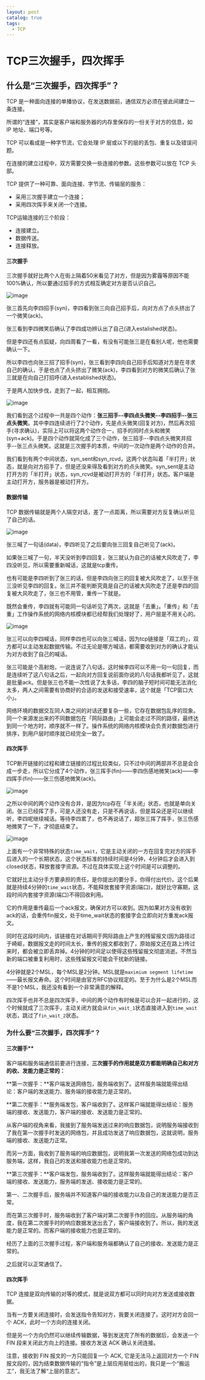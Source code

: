 ```yaml
---
layout: post
catalog: true
tags:
  - TCP
---
```


# TCP三次握手，四次挥手



## 什么是“三次握手，四次挥手”？

TCP 是一种面向连接的单播协议，在发送数据前，通信双方必须在彼此间建立一条连接。

所谓的“连接”，其实是客户端和服务器的内存里保存的一份关于对方的信息，如 IP 地址、端口号等。

TCP 可以看成是一种字节流，它会处理 IP 层或以下的层的丢包、重复以及错误问题。

在连接的建立过程中，双方需要交换一些连接的参数。这些参数可以放在 TCP 头部。

TCP 提供了一种可靠、面向连接、字节流、传输层的服务：

- 采用三次握手建立一个连接；
- 采用四次挥手来关闭一个连接。

TCP运输连接的三个阶段：

- 连接建立。
- 数据传送。
- 连接释放。



#### 三次握手

三次握手就好比两个人在街上隔着50米看见了对方，但是因为雾霾等原因不能100%确认，所以要通过招手的方式相互确定对方是否认识自己。

![image](http://upload-images.jianshu.io/upload_images/6943526-df18c82d46598600?imageMogr2/auto-orient/strip)

张三首先向李四招手(syn)，李四看到张三向自己招手后，向对方点了点头挤出了一个微笑(ack)。

张三看到李四微笑后确认了李四成功辨认出了自己(进入estalished状态)。

但是李四还有点狐疑，向四周看了一看，有没有可能张三是在看别人呢，他也需要确认一下。

所以李四也向张三招了招手(syn)，张三看到李四向自己招手后知道对方是在寻求自己的确认，于是也点了点头挤出了微笑(ack)，李四看到对方的微笑后确认了张三就是在向自己打招呼(进入established状态)。

于是两人加快步伐，走到了一起，相互拥抱。

![image](http://upload-images.jianshu.io/upload_images/6943526-b7aa364096090fd3?imageMogr2/auto-orient/strip)

我们看到这个过程中一共是四个动作：**张三招手--李四点头微笑--李四招手--张三点头微笑**。其中李四连续进行了2个动作，先是点头微笑(回复对方)，然后再次招手(寻求确认)，实际上可以将这两个动作合一，招手的同时点头和微笑(syn+ack)。于是四个动作就简化成了三个动作，张三招手--李四点头微笑并招手--张三点头微笑。这就是三次握手的本质，中间的一次动作是两个动作的合并。

我们看到有两个中间状态，syn_sent和syn_rcvd，这两个状态叫着「半打开」状态，就是向对方招手了，但是还没来得及看到对方的点头微笑。syn_sent是主动打开方的「半打开」状态，syn_rcvd是被动打开方的「半打开」状态。客户端是主动打开方，服务器是被动打开方。



#### 数据传输

TCP 数据传输就是两个人隔空对话，差了一点距离，所以需要对方反复确认听见了自己的话。

![image](http://upload-images.jianshu.io/upload_images/6943526-412ce86af2b855d1?imageMogr2/auto-orient/strip)

张三喊了一句话(data)，李四听见了之后要向张三回复自己听见了(ack)。

如果张三喊了一句，半天没听到李四回复，张三就认为自己的话被大风吹走了，李四没听见，所以需要重新喊话，这就是tcp重传。

也有可能是李四听到了张三的话，但是李四向张三的回复被大风吹走了，以至于张三没听见李四的回复。张三并不能判断究竟是自己的话被大风吹走了还是李四的回复被大风吹走了，张三也不用管，重传一下就是。

既然会重传，李四就有可能同一句话听见了两次，这就是「去重」。「重传」和「去重」工作操作系统的网络内核模块都已经帮我们处理好了，用户层是不用关心的。

![image](http://upload-images.jianshu.io/upload_images/6943526-55d946ce588d5b8e?imageMogr2/auto-orient/strip)

张三可以向李四喊话，同样李四也可以向张三喊话，因为tcp链接是「双工的」，双方都可以主动发起数据传输。不过无论是哪方喊话，都需要收到对方的确认才能认为对方收到了自己的喊话。

张三可能是个高射炮，一说连说了八句话，这时候李四可以不用一句一句回复，而是连续听了这八句话之后，一起向对方回复说前面你说的八句话我都听见了，这就是批量ack。但是张三也不能一次性说了太多话，李四的脑子短时间可能无法消化太多，两人之间需要有协商好的合适的发送和接受速率，这个就是「TCP窗口大小」。

网络环境的数据交互同人类之间的对话还要复杂一些，它存在数据包乱序的现象。同一个来源发出来的不同数据包在「网际路由」上可能会走过不同的路径，最终达到同一个地方时，顺序就不一样了。操作系统的网络内核模块会负责对数据包进行排序，到用户层时顺序就已经完全一致了。



#### 四次挥手

TCP断开链接的过程和建立链接的过程比较类似，只不过中间的两部并不总是会合成一步走，所以它分成了4个动作，张三挥手(fin)——李四伤感地微笑(ack)——李四挥手(fin)——张三伤感地微笑(ack)。

![image](http://upload-images.jianshu.io/upload_images/6943526-5b5734a5535aad38?imageMogr2/auto-orient/strip)

之所以中间的两个动作没有合并，是因为tcp存在「半关闭」状态，也就是单向关闭。张三已经挥了手，可是人还没有走，只是不再说话，但是耳朵还是可以继续听，李四呢继续喊话。等待李四累了，也不再说话了，超张三挥了挥手，张三伤感地微笑了一下，才彻底结束了。

![image](http://upload-images.jianshu.io/upload_images/6943526-fd7a05ee7b610b3a?imageMogr2/auto-orient/strip)

上面有一个非常特殊的状态`time_wait`，它是主动关闭的一方在回复完对方的挥手后进入的一个长期状态，这个状态标准的持续时间是4分钟，4分钟后才会进入到closed状态，释放套接字资源。不过在具体实现上这个时间是可以调整的。

它就好比主动分手方要承担的责任，是你提出的要分手，你得付出代价。这个后果就是持续4分钟的`time_wait`状态，不能释放套接字资源(端口)，就好比守寡期，这段时间内套接字资源(端口)不得回收利用。

它的作用是重传最后一个ack报文，确保对方可以收到。因为如果对方没有收到ack的话，会重传fin报文，处于time_wait状态的套接字会立即向对方重发ack报文。

同时在这段时间内，该链接在对话期间于网际路由上产生的残留报文(因为路径过于崎岖，数据报文走的时间太长，重传的报文都收到了，原始报文还在路上)传过来时，都会被立即丢弃掉。4分钟的时间足以使得这些残留报文彻底消逝。不然当新的端口被重复利用时，这些残留报文可能会干扰新的链接。

4分钟就是2个MSL，每个MSL是2分钟。MSL就是`maximium segment lifetime`——最长报文寿命。这个时间是由官方RFC协议规定的。至于为什么是2个MSL而不是1个MSL，我还没有看到一个非常满意的解释。

四次挥手也并不总是四次挥手，中间的两个动作有时候是可以合并一起进行的，这个时候就成了三次挥手，主动关闭方就会从`fin_wait_1`状态直接进入到`time_wait`状态，跳过了`fin_wait_2`状态。



### 为什么要“三次握手，四次挥手”？



#### 三次握手**

客户端和服务端通信前要进行连接，**三次握手的作用就是双方都能明确自己和对方的收、发能力是正常的：**

**第一次握手：**客户端发送网络包，服务端收到了。这样服务端就能得出结论：客户端的发送能力、服务端的接收能力是正常的。

**第二次握手：**服务端发包，客户端收到了。这样客户端就能得出结论：服务端的接收、发送能力，客户端的接收、发送能力是正常的。

从客户端的视角来看，我接到了服务端发送过来的响应数据包，说明服务端接收到了我在第一次握手时发送的网络包，并且成功发送了响应数据包，这就说明，服务端的接收、发送能力正常。

而另一方面，我收到了服务端的响应数据包，说明我第一次发送的网络包成功到达服务端，这样，我自己的发送和接收能力也是正常的。

**第三次握手：**客户端发包，服务端收到了。这样服务端就能得出结论：客户端的接收、发送能力，服务端的发送、接收能力是正常的。

第一、二次握手后，服务端并不知道客户端的接收能力以及自己的发送能力是否正常。

而在第三次握手时，服务端收到了客户端对第二次握手作的回应。从服务端的角度，我在第二次握手时的响应数据发送出去了，客户端接收到了。所以，我的发送能力是正常的。而客户端的接收能力也是正常的。

经历了上面的三次握手过程，客户端和服务端都确认了自己的接收、发送能力是正常的。

之后就可以正常通信了。



#### **四次挥手**

TCP 连接是双向传输的对等的模式，就是说双方都可以同时向对方发送或接收数据。

当有一方要关闭连接时，会发送指令告知对方，我要关闭连接了。这时对方会回一个 ACK，此时一个方向的连接关闭。

但是另一个方向仍然可以继续传输数据，等到发送完了所有的数据后，会发送一个 FIN 段来关闭此方向上的连接。接收方发送 ACK 确认关闭连接。

注意，接收到 FIN 报文的一方只能回复一个 ACK, 它是无法马上返回对方一个 FIN 报文段的，因为结束数据传输的“指令”是上层应用层给出的，我只是一个“搬运工”，我无法了解“上层的意志”。

